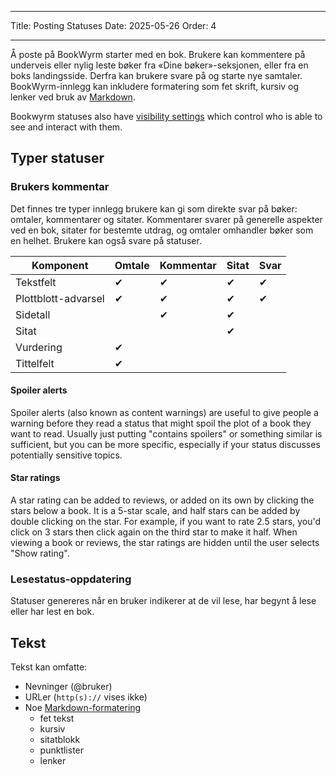- - -
Title: Posting Statuses Date: 2025-05-26 Order: 4
- - -

Å poste på BookWyrm starter med en bok. Brukere kan kommentere på underveis eller nylig leste bøker fra «Dine bøker»-seksjonen, eller fra en boks landingsside. Derfra kan brukere svare på og starte nye samtaler. BookWyrm-innlegg kan inkludere formatering som fet skrift, kursiv og lenker ved bruk av [Markdown](https://www.markdownguide.org/cheat-sheet/).

Bookwyrm statuses also have [visibility settings](/privacy-controls.html) which control who is able to see and interact with them.

## Typer statuser

### Brukers kommentar

Det finnes tre typer innlegg brukere kan gi som direkte svar på bøker: omtaler, kommentarer og sitater. Kommentarer svarer på generelle aspekter ved en bok, sitater for bestemte utdrag, og omtaler omhandler bøker som en helhet. Brukere kan også svare på statuser.

| Komponent           | Omtale | Kommentar | Sitat | Svar |
| ------------------- | ------ | --------- | ----- | ---- |
| Tekstfelt           | ✔      | ✔         | ✔     | ✔    |
| Plottblott-advarsel | ✔      | ✔         | ✔     | ✔    |
| Sidetall            |        | ✔         | ✔     |      |
| Sitat               |        |           | ✔     |      |
| Vurdering           | ✔      |           |       |      |
| Tittelfelt          | ✔      |           |       |      |

#### Spoiler alerts

Spoiler alerts (also known as content warnings) are useful to give people a warning before they read a status that might spoil the plot of a book they want to read. Usually just putting "contains spoilers" or something similar is sufficient, but you can be more specific, especially if your status discusses potentially sensitive topics.

#### Star ratings

A star rating can be added to reviews, or added on its own by clicking the stars below a book. It is a 5-star scale, and half stars can be added by double clicking on the star. For example, if you want to rate 2.5 stars, you'd click on 3 stars then click again on the third star to make it half. When viewing a book or reviews, the star ratings are hidden until the user selects "Show rating".

### Lesestatus-oppdatering

Statuser genereres når en bruker indikerer at de vil lese, har begynt å lese eller har lest en bok.

## Tekst
Tekst kan omfatte:

- Nevninger (@bruker)
- URLer (`http(s)://` vises ikke)
- Noe [Markdown-formatering](https://www.markdownguide.org/cheat-sheet/)
    - fet tekst
    - kursiv
    - sitatblokk
    - punktlister
    - lenker


